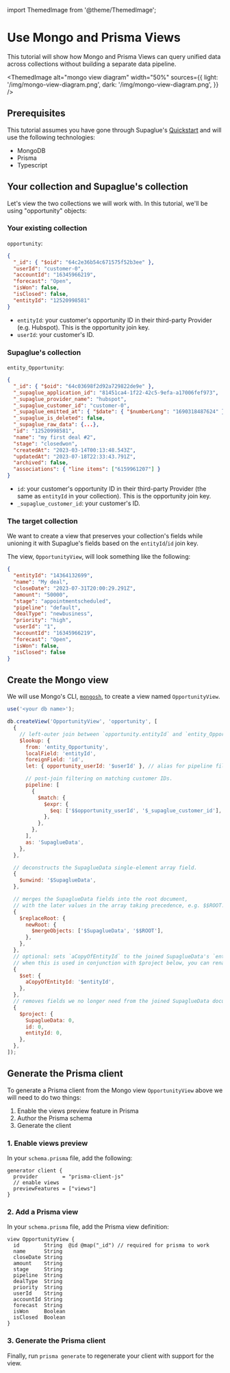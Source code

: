 import ThemedImage from '@theme/ThemedImage';

# Use Mongo and Prisma Views

This tutorial will show how Mongo and Prisma Views can query unified data across collections without building a separate data pipeline.

<ThemedImage
alt="mongo view diagram"
width="50%"
sources={{
    light: '/img/mongo-view-diagram.png',
    dark: '/img/mongo-view-diagram.png',
  }}
/>

## Prerequisites

This tutorial assumes you have gone through Supaglue's [Quickstart](../quickstart) and will use the following technologies:

- MongoDB
- Prisma
- Typescript

## Your collection and Supaglue's collection

Let's view the two collections we will work with. In this tutorial, we'll be using "opportunity" objects:

### Your existing collection

`opportunity`:

```json
{
  "_id": { "$oid": "64c2e36b54c671575f52b3ee" },
  "userId": "customer-0",
  "accountId": "16345966219",
  "forecast": "Open",
  "isWon": false,
  "isClosed": false,
  "entityId": "12520998581"
}
```

- `entityId`: your customer's opportunity ID in their third-party Provider (e.g. Hubspot). This is the opportunity join key.
- `userId`: your customer's ID.

### Supaglue's collection

`entity_Opportunity`:

```json
{
  "_id": { "$oid": "64c03698f2d92a729822de9e" },
  "_supaglue_application_id": "81451ca4-1f22-42c5-9efa-a17006fef973",
  "_supaglue_provider_name": "hubspot",
  "_supaglue_customer_id": "customer-0",
  "_supaglue_emitted_at": { "$date": { "$numberLong": "1690318487624" } },
  "_supaglue_is_deleted": false,
  "_supaglue_raw_data": {...},
  "id": "12520998581",
  "name": "my first deal #2",
  "stage": "closedwon",
  "createdAt": "2023-03-14T00:13:48.543Z",
  "updatedAt": "2023-07-18T22:33:43.791Z",
  "archived": false,
  "associations": { "line items": ["6159961207"] }
}
```

- `id`: your customer's opportunity ID in their third-party Provider (the same as `entityId` in your collection). This is the opportunity join key.
- `_supaglue_customer_id`: your customer's ID.

### The target collection

We want to create a view that preserves your collection's fields while unioning it with Supaglue's fields based on the `entityId`/`id` join key.

The view, `OpportunityView`, will look something like the following:

```json
{
  "entityId": "14364132699",
  "name": "My deal",
  "closeDate": "2023-07-31T20:00:29.291Z",
  "amount": "50000",
  "stage": "appointmentscheduled",
  "pipeline": "default",
  "dealType": "newbusiness",
  "priority": "high",
  "userId": "1",
  "accountId": "16345966219",
  "forecast": "Open",
  "isWon": false,
  "isClosed": false
}
```

## Create the Mongo view

We will use Mongo's CLI, [`mongosh`](https://www.mongodb.com/docs/mongodb-shell/), to create a view named `OpportunityView`.

```js
use('<your db name>');

db.createView('OpportunityView', 'opportunity', [
  {
    // left-outer join between `opportunity.entityId` and `entity_Opportunity.id`.
    $lookup: {
      from: 'entity_Opportunity',
      localField: 'entityId',
      foreignField: 'id',
      let: { opportunity_userId: '$userId' }, // alias for pipeline filter below.

      // post-join filtering on matching customer IDs.
      pipeline: [
        {
          $match: {
            $expr: {
              $eq: ['$$opportunity_userId', '$_supaglue_customer_id'],
            },
          },
        },
      ],
      as: 'SupaglueData',
    },
  },

  // deconstructs the SupaglueData single-element array field.
  {
    $unwind: '$SupaglueData',
  },

  // merges the SupaglueData fields into the root document,
  // with the later values in the array taking precedence, e.g. $$ROOT.
  {
    $replaceRoot: {
      newRoot: {
        $mergeObjects: ['$SupaglueData', '$$ROOT'],
      },
    },
  },
  // optional: sets `aCopyOfEntityId` to the joined SupaglueData's `entityId`.
  // when this is used in conjunction with $project below, you can rename fields.
  {
    $set: {
      aCopyOfEntityId: '$entityId',
    },
  },
  // removes fields we no longer need from the joined SupaglueData document.
  {
    $project: {
      SupaglueData: 0,
      id: 0,
      entityId: 0,
    },
  },
]);
```

## Generate the Prisma client

To generate a Prisma client from the Mongo view `OpportunityView` above we will need to do two things:

1. Enable the views preview feature in Prisma
2. Author the Prisma schema
3. Generate the client

### 1. Enable views preview

In your `schema.prisma` file, add the following:

```
generator client {
  provider        = "prisma-client-js"
  // enable views
  previewFeatures = ["views"]
}
```

### 2. Add a Prisma view

In your `schema.prisma` file, add the Prisma view definition:

```
view OpportunityView {
  id        String  @id @map("_id") // required for prisma to work
  name      String
  closeDate String
  amount    String
  stage     String
  pipeline  String
  dealType  String
  priority  String
  userId    String
  accountId String
  forecast  String
  isWon     Boolean
  isClosed  Boolean
}
```

### 3. Generate the Prisma client

Finally, run `prisma generate` to regenerate your client with support for the view.
